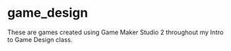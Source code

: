 # game_design

These are games created using Game Maker Studio 2 throughout my Intro to Game Design class. 
